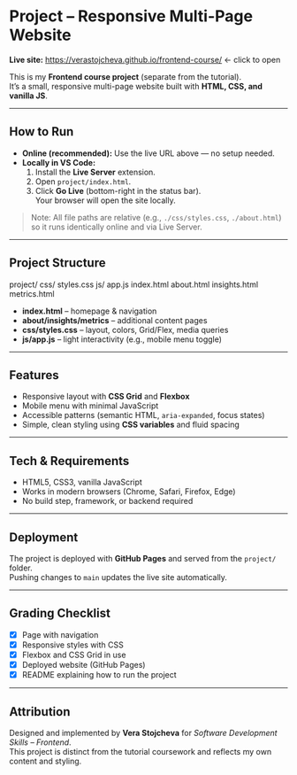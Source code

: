 # Project – Responsive Multi-Page Website

**Live site:** https://verastojcheva.github.io/frontend-course/ ← click to open

This is my **Frontend course project** (separate from the tutorial).  
It’s a small, responsive multi-page website built with **HTML, CSS, and vanilla JS**.

---

## How to Run

- **Online (recommended):** Use the live URL above — no setup needed.
- **Locally in VS Code:**
  1. Install the **Live Server** extension.
  2. Open `project/index.html`.
  3. Click **Go Live** (bottom-right in the status bar).  
     Your browser will open the site locally.

> Note: All file paths are relative (e.g., `./css/styles.css`, `./about.html`) so it runs identically online and via Live Server.

---

## Project Structure

project/
css/
styles.css
js/
app.js
index.html
about.html
insights.html
metrics.html

- **index.html** – homepage & navigation
- **about/insights/metrics** – additional content pages
- **css/styles.css** – layout, colors, Grid/Flex, media queries
- **js/app.js** – light interactivity (e.g., mobile menu toggle)

---

## Features

- Responsive layout with **CSS Grid** and **Flexbox**
- Mobile menu with minimal JavaScript
- Accessible patterns (semantic HTML, `aria-expanded`, focus states)
- Simple, clean styling using **CSS variables** and fluid spacing

---

## Tech & Requirements

- HTML5, CSS3, vanilla JavaScript
- Works in modern browsers (Chrome, Safari, Firefox, Edge)
- No build step, framework, or backend required

---

## Deployment

The project is deployed with **GitHub Pages** and served from the `project/` folder.  
Pushing changes to `main` updates the live site automatically.

---

## Grading Checklist

- [x] Page with navigation
- [x] Responsive styles with CSS
- [x] Flexbox and CSS Grid in use
- [x] Deployed website (GitHub Pages)
- [x] README explaining how to run the project

---

## Attribution

Designed and implemented by **Vera Stojcheva** for _Software Development Skills – Frontend_.  
This project is distinct from the tutorial coursework and reflects my own content and styling.
